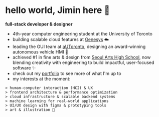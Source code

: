 # hello world, Jimin here 👋

**full-stack developer & designer**

- 4th-year computer engineering student at the University of Toronto  
- building scalable cloud features at [Genesys](https://www.genesys.com/) ☁️  
- leading the GUI team at [aUToronto](https://www.autodrive.utoronto.ca/), designing an award-winning autonomous vehicle HMI 🚗  
- achieved #1 in fine arts & design from [Seoul Arts High School](https://yego.sen.hs.kr/), now blending creativity with engineering to build impactful, user-focused software ✨
- check out my [portfolio](https://rainwoo1.github.io/) to see more of what I'm up to
- my interests at the moment:

```
> human-computer interaction (HCI) & UX  
> frontend architecture & performance optimization  
> cloud infrastructure & scalable backend systems  
> machine learning for real-world applications  
> UI/UX design with figma & prototyping tools  
> art & illustration 🎨
```
